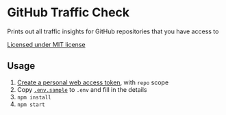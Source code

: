 # GitHub Traffic Check
Prints out all traffic insights for GitHub repositories that you have access to

[Licensed under MIT license](./LICENSE)

## Usage

1. [Create a personal web access token](https://github.com/settings/tokens/new), with `repo` scope
2. Copy [`.env.sample`](./.env.sample) to `.env` and fill in the details
3. `npm install`
4. `npm start`
